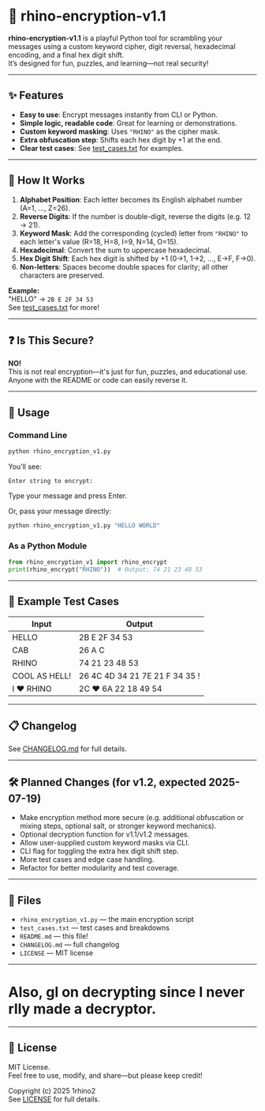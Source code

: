 # 🦏 rhino-encryption-v1.1

**rhino-encryption-v1.1** is a playful Python tool for scrambling your messages using a custom keyword cipher, digit reversal, hexadecimal encoding, and a final hex digit shift.  
It’s designed for fun, puzzles, and learning—not real security!

---

## ✨ Features

- **Easy to use**: Encrypt messages instantly from CLI or Python.
- **Simple logic, readable code**: Great for learning or demonstrations.
- **Custom keyword masking**: Uses `"RHINO"` as the cipher mask.
- **Extra obfuscation step**: Shifts each hex digit by +1 at the end.
- **Clear test cases**: See [test_cases.txt](test_cases.txt) for examples.

---

## 🔑 How It Works

1. **Alphabet Position**: Each letter becomes its English alphabet number (A=1, ..., Z=26).
2. **Reverse Digits**: If the number is double-digit, reverse the digits (e.g. 12 → 21).
3. **Keyword Mask**: Add the corresponding (cycled) letter from `"RHINO"` to each letter's value (R=18, H=8, I=9, N=14, O=15).
4. **Hexadecimal**: Convert the sum to uppercase hexadecimal.
5. **Hex Digit Shift**: Each hex digit is shifted by +1 (0→1, 1→2, ..., E→F, F→0).
6. **Non-letters**: Spaces become double spaces for clarity; all other characters are preserved.

**Example:**  
"HELLO" → `2B E 2F 34 53`  
See [test_cases.txt](test_cases.txt) for more!

---

## ❓ Is This Secure?

**NO!**  
This is not real encryption—it's just for fun, puzzles, and educational use.  
Anyone with the README or code can easily reverse it.

---

## 🚀 Usage

### Command Line

```bash
python rhino_encryption_v1.py
```
You’ll see:
```
Enter string to encrypt:
```
Type your message and press Enter.

Or, pass your message directly:
```bash
python rhino_encryption_v1.py "HELLO WORLD"
```

### As a Python Module

```python
from rhino_encryption_v1 import rhino_encrypt
print(rhino_encrypt("RHINO"))  # Output: 74 21 23 48 53
```

---

## 🧪 Example Test Cases

| Input         | Output                              |
|---------------|-------------------------------------|
| HELLO         | 2B E 2F 34 53                       |
| CAB           | 26 A C                              |
| RHINO         | 74 21 23 48 53                      |
| COOL AS HELL! | 26 4C 4D 34   21 7E   21 F 34 35 !  |
| I ❤️ RHINO    | 2C   ❤️   6A 22 18 49 54           |

---

## 📋 Changelog

See [CHANGELOG.md](CHANGELOG.md) for full details.

---

## 🛠️ Planned Changes (for v1.2, expected 2025-07-19)

- Make encryption method more secure (e.g. additional obfuscation or mixing steps, optional salt, or stronger keyword mechanics).
- Optional decryption function for v1.1/v1.2 messages.
- Allow user-supplied custom keyword masks via CLI.
- CLI flag for toggling the extra hex digit shift step.
- More test cases and edge case handling.
- Refactor for better modularity and test coverage.

---

## 📁 Files

- `rhino_encryption_v1.py` — the main encryption script
- `test_cases.txt` — test cases and breakdowns
- `README.md` — this file!
- `CHANGELOG.md` — full changelog
- `LICENSE` — MIT license

---

# Also, gl on decrypting since I never rlly made a decryptor.

---

## 📝 License

MIT License.  
Feel free to use, modify, and share—but please keep credit!

Copyright (c) 2025 1rhino2  
See [LICENSE](LICENSE) for full details.
